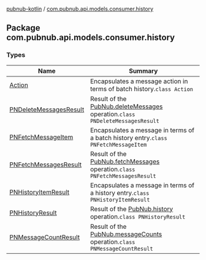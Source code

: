 [pubnub-kotlin](../index.md) / [com.pubnub.api.models.consumer.history](./index.md)

## Package com.pubnub.api.models.consumer.history

### Types

| Name | Summary |
|---|---|
| [Action](-action/index.md) | Encapsulates a message action in terms of batch history.`class Action` |
| [PNDeleteMessagesResult](-p-n-delete-messages-result/index.md) | Result of the [PubNub.deleteMessages](../com.pubnub.api/-pub-nub/delete-messages.md) operation.`class PNDeleteMessagesResult` |
| [PNFetchMessageItem](-p-n-fetch-message-item/index.md) | Encapsulates a message in terms of a batch history entry.`class PNFetchMessageItem` |
| [PNFetchMessagesResult](-p-n-fetch-messages-result/index.md) | Result of the [PubNub.fetchMessages](../com.pubnub.api/-pub-nub/fetch-messages.md) operation.`class PNFetchMessagesResult` |
| [PNHistoryItemResult](-p-n-history-item-result/index.md) | Encapsulates a message in terms of a history entry.`class PNHistoryItemResult` |
| [PNHistoryResult](-p-n-history-result/index.md) | Result of the [PubNub.history](../com.pubnub.api/-pub-nub/history.md) operation.`class PNHistoryResult` |
| [PNMessageCountResult](-p-n-message-count-result/index.md) | Result of the [PubNub.messageCounts](../com.pubnub.api/-pub-nub/message-counts.md) operation.`class PNMessageCountResult` |
